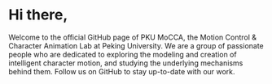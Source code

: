 # Hi there, 
Welcome to the official GitHub page of PKU MoCCA, the Motion Control & Character Animation Lab at Peking University. We are a group of passionate people who are dedicated to exploring the modeling and creation of intelligent character motion, and studying the underlying mechanisms behind them. Follow us on GitHub to stay up-to-date with our work.
